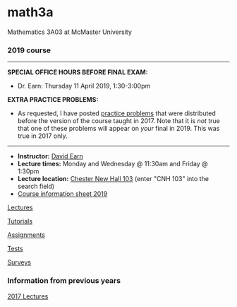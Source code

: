 # math3a
Mathematics 3A03 at McMaster University

### 2019 course

----

**SPECIAL OFFICE HOURS BEFORE FINAL EXAM:**
- Dr. Earn: Thursday 11 April 2019, 1:30-3:00pm

**EXTRA PRACTICE PROBLEMS:**
- As requested, I have posted
  [practice problems](./handouts/3afp_2017.pdf) that were distributed
  before the version of the course taught in 2017.  Note that it is
  _not_ true that one of these problems will appear on _your_ final
  in 2019.  This was true in 2017 only.

----

- **Instructor:** [David Earn](http://davidearn.mcmaster.ca)
- **Lecture times:** Monday and Wednesday @ 11:30am and Friday @ 1:30pm
- **Lecture location:** [Chester New Hall 103](https://library.mcmaster.ca/spaces/cct) (enter "CNH 103" into the search field)
- [Course information sheet 2019](handouts/3ainfo_2019.pdf)

[Lectures](lectures/LectureSchedule.md)

[Tutorials](tutorials/tutorials.md)

[Assignments](assignments/assignments.md)

[Tests](tests/tests.md)

[Surveys](surveys.md)

### Information from previous years

[2017 Lectures](lectures/2017/LectureSchedule2017.md)

